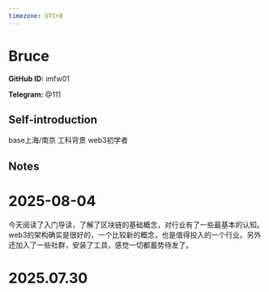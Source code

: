 ```yaml
---
timezone: UTC+8
---
```


# Bruce

**GitHub ID:** imfw01

**Telegram:** @111

## Self-introduction

base上海/南京 工科背景 web3初学者

## Notes

<!-- Content_START -->
# 2025-08-04

今天阅读了入门导读，了解了区块链的基础概念，对行业有了一些最基本的认知。web3的架构确实是很好的，一个比较新的概念，也是值得投入的一个行业。另外还加入了一些社群，安装了工具，感觉一切都蓄势待发了。


# 2025.07.30


<!-- Content_END -->
